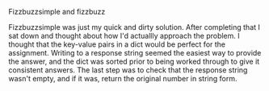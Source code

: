 Fizzbuzzsimple and fizzbuzz

Fizzbuzzsimple was just my quick and dirty solution. After completing that I
sat down and thought about how I'd actuallly approach the problem. I thought that
the key-value pairs in a dict would be perfect for the assignment. Writing to a
response string seemed the easiest way to provide the answer, and the dict was
sorted prior to being worked through to give it consistent answers. The last
step was to check that the response string wasn't empty, and if it was, return
the original number in string form.